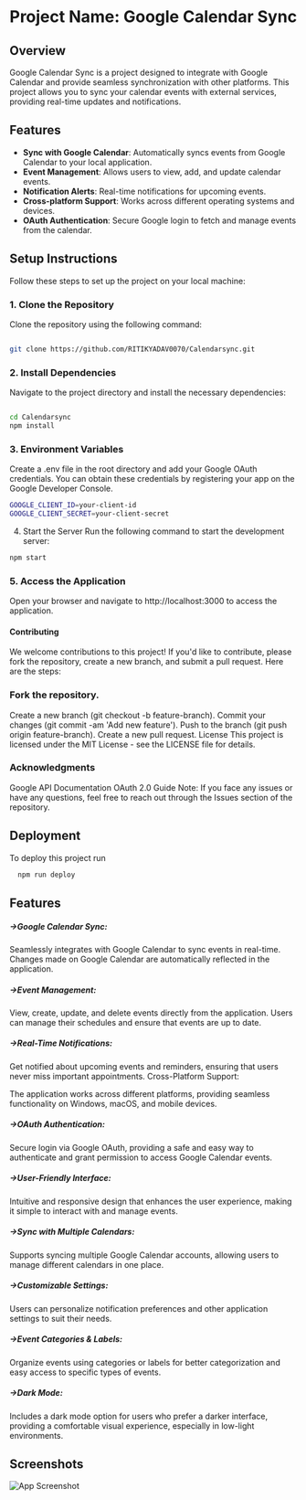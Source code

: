 # Project Name: Google Calendar Sync

## Overview
Google Calendar Sync is a project designed to integrate with Google Calendar and provide seamless synchronization with other platforms. This project allows you to sync your calendar events with external services, providing real-time updates and notifications.

## Features
- **Sync with Google Calendar**: Automatically syncs events from Google Calendar to your local application.
- **Event Management**: Allows users to view, add, and update calendar events.
- **Notification Alerts**: Real-time notifications for upcoming events.
- **Cross-platform Support**: Works across different operating systems and devices.
- **OAuth Authentication**: Secure Google login to fetch and manage events from the calendar.

## Setup Instructions

Follow these steps to set up the project on your local machine:

### 1. Clone the Repository
Clone the repository using the following command:


```bash

git clone https://github.com/RITIKYADAV0070/Calendarsync.git
```
### 2. Install Dependencies
Navigate to the project directory and install the necessary dependencies:

```bash

cd Calendarsync
npm install
```
### 3. Environment Variables
Create a .env file in the root directory and add your Google OAuth credentials. You can obtain these credentials by registering your app on the Google Developer Console.


```bash
GOOGLE_CLIENT_ID=your-client-id
GOOGLE_CLIENT_SECRET=your-client-secret
```

4. Start the Server
Run the following command to start the development server:


```bash
npm start
```

### 5. Access the Application
Open your browser and navigate to http://localhost:3000 to access the application.

#### Contributing

We welcome contributions to this project! If you'd like to contribute, please fork the repository, create a new branch, and submit a pull request. Here are the steps:

### Fork the repository.
Create a new branch (git checkout -b feature-branch).
Commit your changes (git commit -am 'Add new feature').
Push to the branch (git push origin feature-branch).
Create a new pull request.
License
This project is licensed under the MIT License - see the LICENSE file for details.

### Acknowledgments
Google API Documentation
OAuth 2.0 Guide
Note: If you face any issues or have any questions, feel free to reach out through the Issues section of the repository.
## Deployment

To deploy this project run

```bash
  npm run deploy
```

## Features

##### ->Google Calendar Sync:

Seamlessly integrates with Google Calendar to sync events in real-time. Changes made on Google Calendar are automatically reflected in the application.

##### ->Event Management:

View, create, update, and delete events directly from the application. Users can manage their schedules and ensure that events are up to date.

##### ->Real-Time Notifications:

Get notified about upcoming events and reminders, ensuring that users never miss important appointments.
Cross-Platform Support:

The application works across different platforms, providing seamless functionality on Windows, macOS, and mobile devices.

##### ->OAuth Authentication:

Secure login via Google OAuth, providing a safe and easy way to authenticate and grant permission to access Google Calendar events.

##### ->User-Friendly Interface:

Intuitive and responsive design that enhances the user experience, making it simple to interact with and manage events.

##### ->Sync with Multiple Calendars:

Supports syncing multiple Google Calendar accounts, allowing users to manage different calendars in one place.

##### ->Customizable Settings:

Users can personalize notification preferences and other application settings to suit their needs.

##### ->Event Categories & Labels:

Organize events using categories or labels for better categorization and easy access to specific types of events.

##### ->Dark Mode:

Includes a dark mode option for users who prefer a darker interface, providing a comfortable visual experience, especially in low-light environments.
## Screenshots

![App Screenshot](https://via.placeholder.com/468x300?text=App+Screenshot+Here)

